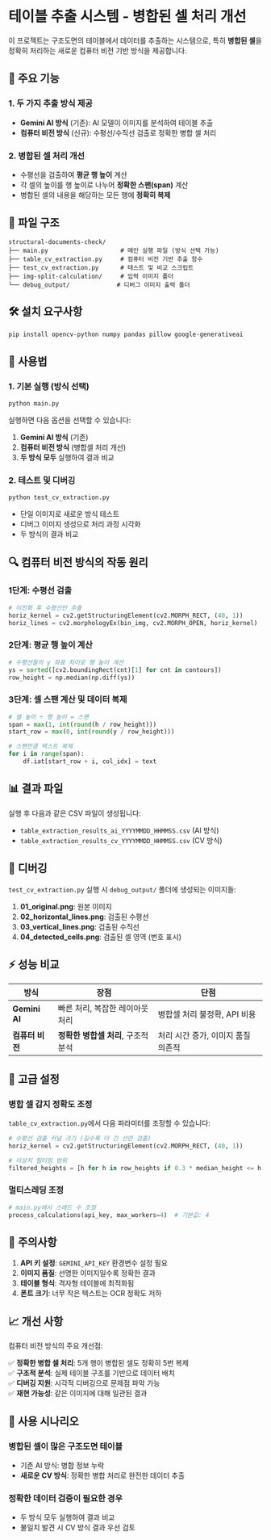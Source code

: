 # 테이블 추출 시스템 - 병합된 셀 처리 개선

이 프로젝트는 구조도면의 테이블에서 데이터를 추출하는 시스템으로, 특히 **병합된 셀**을 정확히 처리하는 새로운 컴퓨터 비전 기반 방식을 제공합니다.

## 🚀 주요 기능

### 1. 두 가지 추출 방식 제공
- **Gemini AI 방식** (기존): AI 모델이 이미지를 분석하여 테이블 추출
- **컴퓨터 비전 방식** (신규): 수평선/수직선 검출로 정확한 병합 셀 처리

### 2. 병합된 셀 처리 개선
- 수평선을 검출하여 **평균 행 높이** 계산
- 각 셀의 높이를 행 높이로 나누어 **정확한 스팬(span)** 계산
- 병합된 셀의 내용을 해당하는 모든 행에 **정확히 복제**

## 📁 파일 구조

```
structural-documents-check/
├── main.py                    # 메인 실행 파일 (방식 선택 가능)
├── table_cv_extraction.py     # 컴퓨터 비전 기반 추출 함수
├── test_cv_extraction.py      # 테스트 및 비교 스크립트
├── img-split-calculation/     # 입력 이미지 폴더
└── debug_output/             # 디버그 이미지 출력 폴더
```

## 🛠 설치 요구사항

```bash
pip install opencv-python numpy pandas pillow google-generativeai
```

## 📖 사용법

### 1. 기본 실행 (방식 선택)

```bash
python main.py
```

실행하면 다음 옵션을 선택할 수 있습니다:
1. **Gemini AI 방식** (기존)
2. **컴퓨터 비전 방식** (병합셀 처리 개선)
3. **두 방식 모두** 실행하여 결과 비교

### 2. 테스트 및 디버깅

```bash
python test_cv_extraction.py
```

- 단일 이미지로 새로운 방식 테스트
- 디버그 이미지 생성으로 처리 과정 시각화
- 두 방식의 결과 비교

## 🔍 컴퓨터 비전 방식의 작동 원리

### 1단계: 수평선 검출
```python
# 이진화 후 수평선만 추출
horiz_kernel = cv2.getStructuringElement(cv2.MORPH_RECT, (40, 1))
horiz_lines = cv2.morphologyEx(bin_img, cv2.MORPH_OPEN, horiz_kernel)
```

### 2단계: 평균 행 높이 계산
```python
# 수평선들의 y 좌표 차이로 행 높이 계산
ys = sorted([cv2.boundingRect(cnt)[1] for cnt in contours])
row_height = np.median(np.diff(ys))
```

### 3단계: 셀 스팬 계산 및 데이터 복제
```python
# 셀 높이 ÷ 행 높이 = 스팬
span = max(1, int(round(h / row_height)))
start_row = max(0, int(round(y / row_height)))

# 스팬만큼 텍스트 복제
for i in range(span):
    df.iat[start_row + i, col_idx] = text
```

## 📊 결과 파일

실행 후 다음과 같은 CSV 파일이 생성됩니다:
- `table_extraction_results_ai_YYYYMMDD_HHMMSS.csv` (AI 방식)
- `table_extraction_results_cv_YYYYMMDD_HHMMSS.csv` (CV 방식)

## 🐛 디버깅

`test_cv_extraction.py` 실행 시 `debug_output/` 폴더에 생성되는 이미지들:

1. **01_original.png**: 원본 이미지
2. **02_horizontal_lines.png**: 검출된 수평선
3. **03_vertical_lines.png**: 검출된 수직선  
4. **04_detected_cells.png**: 검출된 셀 영역 (번호 표시)

## ⚡ 성능 비교

| 방식 | 장점 | 단점 |
|------|------|------|
| **Gemini AI** | 빠른 처리, 복잡한 레이아웃 처리 | 병합셀 처리 불정확, API 비용 |
| **컴퓨터 비전** | **정확한 병합셀 처리**, 구조적 분석 | 처리 시간 증가, 이미지 품질 의존적 |

## 🔧 고급 설정

### 병합 셀 감지 정확도 조정
`table_cv_extraction.py`에서 다음 파라미터를 조정할 수 있습니다:

```python
# 수평선 검출 커널 크기 (길수록 더 긴 선만 검출)
horiz_kernel = cv2.getStructuringElement(cv2.MORPH_RECT, (40, 1))

# 이상치 필터링 범위
filtered_heights = [h for h in row_heights if 0.3 * median_height <= h <= 3 * median_height]
```

### 멀티스레딩 조정
```python
# main.py에서 스레드 수 조정
process_calculations(api_key, max_workers=4)  # 기본값: 4
```

## 🚨 주의사항

1. **API 키 설정**: `GEMINI_API_KEY` 환경변수 설정 필요
2. **이미지 품질**: 선명한 이미지일수록 정확한 결과
3. **테이블 형식**: 격자형 테이블에 최적화됨
4. **폰트 크기**: 너무 작은 텍스트는 OCR 정확도 저하

## 📈 개선 사항

컴퓨터 비전 방식의 주요 개선점:

✅ **정확한 병합 셀 처리**: 5개 행이 병합된 셀도 정확히 5번 복제  
✅ **구조적 분석**: 실제 테이블 구조를 기반으로 데이터 배치  
✅ **디버깅 지원**: 시각적 디버깅으로 문제점 파악 가능  
✅ **재현 가능성**: 같은 이미지에 대해 일관된 결과  

## 🎯 사용 시나리오

### 병합된 셀이 많은 구조도면 테이블
- 기존 AI 방식: 병합 정보 누락
- **새로운 CV 방식**: 정확한 병합 처리로 완전한 데이터 추출

### 정확한 데이터 검증이 필요한 경우
- 두 방식 모두 실행하여 결과 비교
- 불일치 발견 시 CV 방식 결과 우선 검토